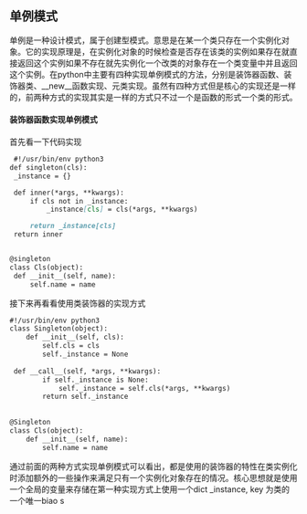 ## 单例模式
  单例是一种设计模式，属于创建型模式。意思是在某一个类只存在一个实例化对象。它的实现原理是，在实例化对象的时候检查是否存在该类的实例如果存在就直接返回这个实例如果不存在就先实例化一个改类的对象存在一个类变量中并且返回这个实例。在python中主要有四种实现单例模式的方法，分别是装饰器函数、装饰器类、__new__函数实现、元类实现。虽然有四种方式但是核心的实现还是一样的，前两种方式的实现其实是一样的方式只不过一个是函数的形式一个类的形式。
  #### 装饰器函数实现单例模式
  首先看一下代码实现
   ```markdown
    #!/usr/bin/env python3
def singleton(cls):  
    _instance = {}  
  
    def inner(*args, **kwargs):  
        if cls not in _instance:  
            _instance[cls] = cls(*args, **kwargs)  
  
        return _instance[cls]  
    return inner  
  
  
@singleton  
class Cls(object):  
    def __init__(self, name):  
        self.name = name
```
接下来再看看使用类装饰器的实现方式
```markdown
#!/usr/bin/env python3
class Singleton(object):  
    def __init__(self, cls):  
        self.cls = cls  
        self._instance = None  
  
 def __call__(self, *args, **kwargs):  
        if self._instance is None:  
            self._instance = self.cls(*args, **kwargs)  
        return self._instance  
  
  
@Singleton  
class Cls(object):  
    def __init__(self, name):  
        self.name = name
```
通过前面的两种方式实现单例模式可以看出，都是使用的装饰器的特性在类实例化时添加额外的一些操作来满足只有一个实例化对象存在的情况。核心思想就是使用一个全局的变量来存储在第一种实现方式上使用一个dict _instance, key 为类的一个唯一biao s
<!--stackedit_data:
eyJoaXN0b3J5IjpbNDc0ODE4NTE5LC0xODY1NDcwNjI0LDEyNj
gzNTU0NTgsNzMwOTk4MTE2XX0=
-->